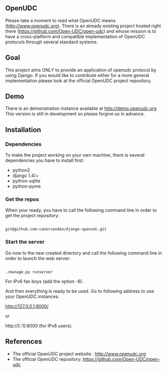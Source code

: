 OpenUDC
-------

Please take a moment to read what OpenUDC means (http://www.openudc.org).
There is an already existing project hosted right there (https://github.com/Open-UDC/open-udc) and whose mission is to have a cross-platform and compatible implementation of OpenUDC protocols through several standard systems.

Goal
----

This project aims ONLY to provide an application of openudc protocol by using Django. If you would like to contribute either for a more general implementation please look at the official OpenUDC project repository.

Demo
----

There is an demonstration instance available at http://demo.openudc.org
This version is still in development so please forgive us in advance.

Installation
------------

### Dependencies

To make the project working on your own machine, there is several dependencies you have to install first:

* python2
* django 1.4/+
* python-sqlite
* python-pyme

### Get the repos

When your ready, you have to call the following command line in order to get the project repository:

<code>
git@github.com:canercandan/django-openudc.git
</code>

### Start the server

Go now to the new created directory and call the following command line in order to launch the web server:

<code>
./manage.py runserver
</code>

For IPv6 fan boys (add the option -6).

And then everything is ready to be used. Go to following address to use your OpenUDC instances:

http://127.0.0.1:8000/

or

http://[::1]:8000 (for IPv6 users).

References
----------

* The official OpenUDC project website : http://www.openudc.org
* The official OpenUDC repository: https://github.com/Open-UDC/open-udc
